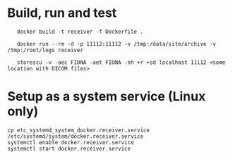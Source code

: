 # Build, run and test

```{bash}
   docker build -t receiver -f Dockerfile .
```

```{bash}
   docker run --rm -d -p 11112:11112 -v /tmp:/data/site/archive -v /tmp:/root/logs receiver
```

```{bash}
   storescu -v -aec FIONA -aet FIONA -nh +r +sd localhost 11112 <some location with DICOM files>
```

# Setup as a system service (Linux only)

```{bash}
cp etc_systemd_system_docker.receiver.service /etc/systemd/system/docker.receiver.service
systemctl enable docker.receiver.service
systemctl start docker.receiver.service  
```
